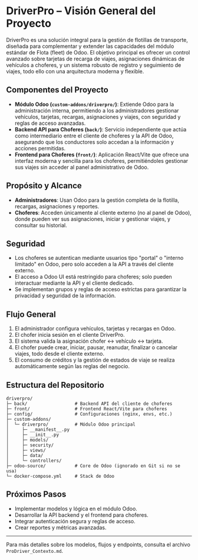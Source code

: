 # DriverPro – Visión General del Proyecto

DriverPro es una solución integral para la gestión de flotillas de transporte, diseñada para complementar y extender las capacidades del módulo estándar de Flota (fleet) de Odoo. El objetivo principal es ofrecer un control avanzado sobre tarjetas de recarga de viajes, asignaciones dinámicas de vehículos a choferes, y un sistema robusto de registro y seguimiento de viajes, todo ello con una arquitectura moderna y flexible.

## Componentes del Proyecto

- **Módulo Odoo (`custom-addons/driverpro/`)**: Extiende Odoo para la administración interna, permitiendo a los administradores gestionar vehículos, tarjetas, recargas, asignaciones y viajes, con seguridad y reglas de acceso avanzadas.
- **Backend API para Choferes (`back/`)**: Servicio independiente que actúa como intermediario entre el cliente de choferes y la API de Odoo, asegurando que los conductores solo accedan a la información y acciones permitidas.
- **Frontend para Choferes (`front/`)**: Aplicación React/Vite que ofrece una interfaz moderna y sencilla para los choferes, permitiéndoles gestionar sus viajes sin acceder al panel administrativo de Odoo.

## Propósito y Alcance

- **Administradores**: Usan Odoo para la gestión completa de la flotilla, recargas, asignaciones y reportes.
- **Choferes**: Acceden únicamente al cliente externo (no al panel de Odoo), donde pueden ver sus asignaciones, iniciar y gestionar viajes, y consultar su historial.

## Seguridad

- Los choferes se autentican mediante usuarios tipo "portal" o "interno limitado" en Odoo, pero solo acceden a la API a través del cliente externo.
- El acceso a Odoo UI está restringido para choferes; solo pueden interactuar mediante la API y el cliente dedicado.
- Se implementan grupos y reglas de acceso estrictas para garantizar la privacidad y seguridad de la información.

## Flujo General

1. El administrador configura vehículos, tarjetas y recargas en Odoo.
2. El chofer inicia sesión en el cliente DriverPro.
3. El sistema valida la asignación chofer ↔ vehículo ↔ tarjeta.
4. El chofer puede crear, iniciar, pausar, reanudar, finalizar o cancelar viajes, todo desde el cliente externo.
5. El consumo de créditos y la gestión de estados de viaje se realiza automáticamente según las reglas del negocio.

## Estructura del Repositorio

```
driverpro/
├─ back/                  # Backend API del cliente de choferes
├─ front/                 # Frontend React/Vite para choferes
├─ config/                # Configuraciones (nginx, envs, etc.)
├─ custom-addons/
│  └─ driverpro/          # Módulo Odoo principal
│     ├─ __manifest__.py
│     ├─ __init__.py
│     ├─ models/
│     ├─ security/
│     ├─ views/
│     ├─ data/
│     └─ controllers/
├─ odoo-source/           # Core de Odoo (ignorado en Git si no se usa)
└─ docker-compose.yml     # Stack de Odoo
```

## Próximos Pasos

- Implementar modelos y lógica en el módulo Odoo.
- Desarrollar la API backend y el frontend para choferes.
- Integrar autenticación segura y reglas de acceso.
- Crear reportes y métricas avanzadas.

---

Para más detalles sobre los modelos, flujos y endpoints, consulta el archivo `ProDriver_Contexto.md`.
